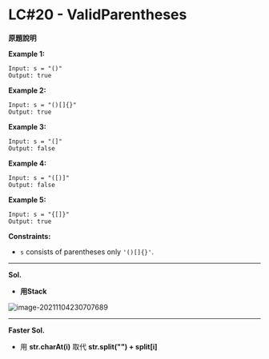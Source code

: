 # LC#20 - ValidParentheses

**原題說明**




**Example 1:**
```
Input: s = "()"
Output: true
```

**Example 2:**

```
Input: s = "()[]{}"
Output: true
```

**Example 3:**

```
Input: s = "(]"
Output: false
```

**Example 4:**

```
Input: s = "([)]"
Output: false
```

**Example 5:**

```
Input: s = "{[]}"
Output: true
```

**Constraints:**

- `s` consists of parentheses only `'()[]{}'`.

  

___

**Sol.**

* **用Stack** 

![image-20211104230707689](C:\Users\USER\AppData\Roaming\Typora\typora-user-images\image-20211104230707689.png)

___

**Faster Sol.**

* 用 **str.charAt(i)** 取代 **str.split("") + split[i]**

